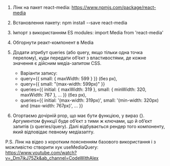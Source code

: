1. Лінк на пакет react-media: https://www.npmjs.com/package/react-media

2. Встановлення пакету: npm install --save react-media

3. Імпорт з використанням ES modules: import Media from 'react-media'

4. Обгорнути реакт-компонент в Media

5. Додати атрибут queries (або query, якщо тільки одна точка перелому), куди
   передати об’єкт з властивостями, де кожне значення є дійсним медіа-запитом
   CSS.

   - Варіанти запису:

   * query={{ small: { maxWidth: 599 } }} (без px),
   * query={{ small: "(max-width: 599px)" }}
   * queries={{ initial: { maxWidth: 319 }, small: { minWidth: 320, maxWidth: 767 }, ... }}
     (без px),
   * queries={{ initial: '(max-width: 319px)', small: '(min-width: 320px) and (max-width: 767px)', ... }}

6. Огортаємо дочірній prop, що має бути функцією, у вираз {}. Аргументом функції
   буде об’єкт з тими ж ключами, що й об’єкт запитів (з queries/query). Далі
   відбувається рендер того компоненту, який відповідає певному медіазапту.

P.S. Лінк на відео з коротким поясненням базового використання і з можливістю
створити хук useMediaQuery:
https://www.youtube.com/watch?v=_Dm7jkJ75Zk&ab_channel=CodeWithAlex
